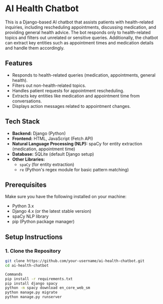 # AI Health Chatbot

This is a Django-based AI chatbot that assists patients with health-related inquiries, including rescheduling appointments, discussing medication, and providing general health advice. The bot responds only to health-related topics and filters out unrelated or sensitive queries. Additionally, the chatbot can extract key entities such as appointment times and medication details and handle them accordingly.

## Features
- Responds to health-related queries (medication, appointments, general health).
- Filters out non-health-related topics.
- Handles patient requests for appointment rescheduling.
- Extracts key entities like medication and appointment time from conversations.
- Displays action messages related to appointment changes.

## Tech Stack
- **Backend:** Django (Python)
- **Frontend:** HTML, JavaScript (Fetch API)
- **Natural Language Processing (NLP):** spaCy for entity extraction (medication, appointment time)
- **Database:** SQLite (default Django setup)
- **Other Libraries:** 
  - `spaCy` (for entity extraction)
  - `re` (Python's regex module for basic pattern matching)

## Prerequisites

Make sure you have the following installed on your machine:
- Python 3.x
- Django 4.x (or the latest stable version)
- spaCy NLP library
- pip (Python package manager)

## Setup Instructions

### 1. Clone the Repository

```bash
git clone https://github.com/your-username/ai-health-chatbot.git
cd ai-health-chatbot

Commands
pip install -r requirements.txt
pip install django spacy
python -m spacy download en_core_web_sm
python manage.py migrate
python manage.py runserver

